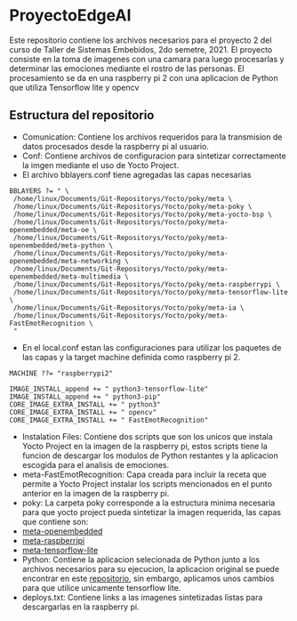 # ProyectoEdgeAI
Este repositorio contiene los archivos necesarios para el proyecto 2 del curso de Taller de Sistemas Embebidos, 2do semetre, 2021.
El proyecto consiste en la toma de imagenes con una camara para luego procesarlas y determinar las emociones mediante el rostro de las personas.
El procesamiento se da en una raspberry pi 2 con una aplicacion de Python que utiliza Tensorflow lite y opencv
## Estructura del repositorio
- Comunication: Contiene los archivos requeridos para la transmision de datos procesados desde la raspberry pi al usuario.
- Conf: Contiene archivos de configuracion para sintetizar correctamente la imgen mediante el uso de Yocto Project. 
 - El archivo bblayers.conf tiene agregadas las capas necesarias
 ```
 BBLAYERS ?= " \
  /home/linux/Documents/Git-Repositorys/Yocto/poky/meta \
  /home/linux/Documents/Git-Repositorys/Yocto/poky/meta-poky \
  /home/linux/Documents/Git-Repositorys/Yocto/poky/meta-yocto-bsp \
  /home/linux/Documents/Git-Repositorys/Yocto/poky/meta-openembedded/meta-oe \
  /home/linux/Documents/Git-Repositorys/Yocto/poky/meta-openembedded/meta-python \
  /home/linux/Documents/Git-Repositorys/Yocto/poky/meta-openembedded/meta-networking \
  /home/linux/Documents/Git-Repositorys/Yocto/poky/meta-openembedded/meta-multimedia \
  /home/linux/Documents/Git-Repositorys/Yocto/poky/meta-raspberrypi \
  /home/linux/Documents/Git-Repositorys/Yocto/poky/meta-tensorflow-lite \
  /home/linux/Documents/Git-Repositorys/Yocto/poky/meta-ia \
  /home/linux/Documents/Git-Repositorys/Yocto/poky/meta-FastEmotRecognition \
  "
 ``` 
 - En el local.conf estan las configuraciones para utilizar los paquetes de las capas y la target machine definida como raspberry pi 2.
 ```
 MACHINE ??= "raspberrypi2"
 ```
 ```
 IMAGE_INSTALL_append += " python3-tensorflow-lite"
 IMAGE_INSTALL_append += " python3-pip"
 CORE_IMAGE_EXTRA_INSTALL += " python3"
 CORE_IMAGE_EXTRA_INSTALL += " opencv"
 CORE_IMAGE_EXTRA_INSTALL += " FastEmotRecognition"
 ```
- Instalation Files: Contiene dos scripts que son los unicos que instala Yocto Project en la imagen de la raspberry pi, estos scripts tiene la funcion de descargar los modulos de Python restantes y la aplicacion escogida para el analisis de emociones.
- meta-FastEmotRecognition: Capa creada para incluir la receta que permite a Yocto Project instalar los scripts mencionados en el punto anterior en la imagen de la raspberry pi.
- poky: La carpeta poky corresponde a la estructura minima necesaria para que yocto project pueda sintetizar la imagen requerida, las capas que contiene son:
 - [meta-openembedded](https://github.com/openembedded/meta-openembedded)
 - [meta-raspberripi](https://github.com/agherzan/meta-raspberrypi)
 - [meta-tensorflow-lite](https://github.com/NobuoTsukamoto/meta-tensorflow-lite)
- Python: Contiene la aplicacion selecionada de Python junto a los archivos necesarios para su ejecucion, la aplicacion original se puede encontrar en este [repositorio](https://github.com/hfahrudin/FastEmotRecognition), sin embargo, aplicamos unos cambios para que utilice unicamente tensorflow lite.
- deploys.txt: Contiene links a las imagenes sintetizadas listas para descargarlas en la raspberry pi.
